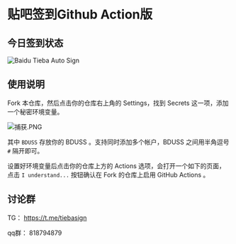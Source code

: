 # 贴吧签到Github Action版

## 今日签到状态

![Baidu Tieba Auto Sign](https://github.com/ghosx/tieba/workflows/Baidu%20Tieba%20Auto%20Sign/badge.svg)

## 使用说明

Fork 本仓库，然后点击你的仓库右上角的 Settings，找到 Secrets 这一项，添加一个秘密环境变量。

![捕获.PNG](https://i.loli.net/2020/06/25/yxcj6rBtufhPS78.png)

其中 `BDUSS` 存放你的 BDUSS 。支持同时添加多个帐户，BDUSS 之间用半角逗号 `#` 隔开即可。

设置好环境变量后点击你的仓库上方的 Actions 选项，会打开一个如下的页面，点击 `I understand...` 按钮确认在 Fork 的仓库上启用 GitHub Actions 。

## 讨论群

TG： https://t.me/tiebasign

qq群： 818794879

  
